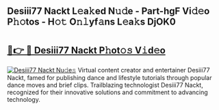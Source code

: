 ## Desiii77 Nackt L𝚎a𝚔ed N𝚞𝚍e - Part-hgF Vi𝚍𝚎o P𝚑𝚘tos - H𝚘𝚝 O𝚗𝚕yf𝚊ns L𝚎a𝚔s DjOK0

# <h2><a href="http://kf27jt7.oniu.top/?m=Desiii77+Nackt">🔗👉 🔴 Desiii77 Nackt P𝚑ot𝚘𝚜 V𝚒d𝚎o</a></h2>

[![Desiii77 Nackt Nu𝚍e𝚜](https://i.imgur.com/0qMVB7G.gif)](http://kf27jt7.oniu.top/?m=Desiii77+Nackt)
Virtual content creator and entertainer Desiii77 Nackt, famed for publishing dance and lifestyle tutorials through popular dance moves and brief clips. Trailblazing technologist Desiii77 Nackt, recognized for their innovative solutions and commitment to advancing technology.  
